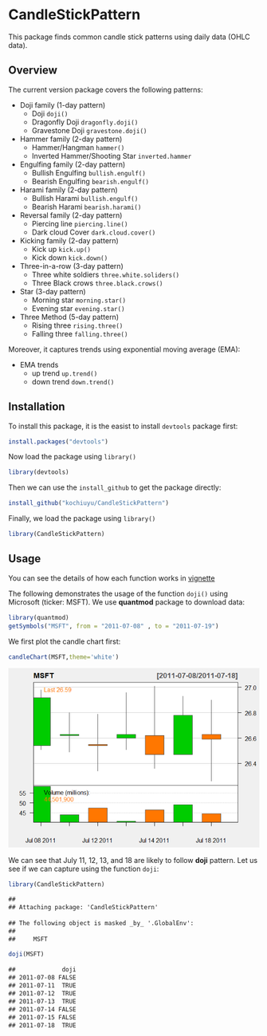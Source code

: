 
CandleStickPattern
==================

This package finds common candle stick patterns using daily data (OHLC data).

Overview
--------

The current version package covers the following patterns:

-   Doji family (1-day pattern)
    -   Doji `doji()`
    -   Dragonfly Doji `dragonfly.doji()`
    -   Gravestone Doji `gravestone.doji()`
-   Hammer family (2-day pattern)
    -   Hammer/Hangman `hammer()`
    -   Inverted Hammer/Shooting Star `inverted.hammer`
-   Engulfing family (2-day pattern)
    -   Bullish Engulfing `bullish.engulf()`
    -   Bearish Engulfing `bearish.engulf()`
-   Harami family (2-day pattern)
    -   Bullish Harami `bullish.engulf()`
    -   Bearish Harami `bearish.harami()`
-   Reversal family (2-day pattern)
    -   Piercing line `piercing.line()`
    -   Dark cloud Cover `dark.cloud.cover()`
-   Kicking family (2-day pattern)
    -   Kick up `kick.up()`
    -   Kick down `kick.down()`
-   Three-in-a-row (3-day pattern)
    -   Three white soldiers `three.white.soliders()`
    -   Three Black crows `three.black.crows()`
-   Star (3-day pattern)
    -   Morning star `morning.star()`
    -   Evening star `evening.star()`
-   Three Method (5-day pattern)
    -   Rising three `rising.three()`
    -   Falling three `falling.three()`

Moreover, it captures trends using exponential moving average (EMA):

-   EMA trends
    -   up trend `up.trend()`
    -   down trend `down.trend()`

Installation
------------

To install this package, it is the easist to install `devtools` package first:

``` r
install.packages("devtools")
```

Now load the package using `library()`

``` r
library(devtools)
```

Then we can use the `install_github` to get the package directly:

``` r
install_github("kochiuyu/CandleStickPattern")
```

Finally, we load the package using `library()`

``` r
library(CandleStickPattern)
```

Usage
-----

You can see the details of how each function works in [vignette](http://htmlpreview.github.io/?https://github.com/kochiuyu/CandleStickPattern/blob/master/vignettes/CandleStick.html)

The following demonstrates the usage of the function `doji()` using Microsoft (ticker: MSFT). We use **quantmod** package to download data:

``` r
library(quantmod)
getSymbols("MSFT", from = "2011-07-08" , to = "2011-07-19")
```

We first plot the candle chart first:

``` r
candleChart(MSFT,theme='white')
```

![](README_files/figure-markdown_github/unnamed-chunk-6-1.png)

We can see that July 11, 12, 13, and 18 are likely to follow **doji** pattern. Let us see if we can capture using the function `doji`:

``` r
library(CandleStickPattern)
```

    ## 
    ## Attaching package: 'CandleStickPattern'

    ## The following object is masked _by_ '.GlobalEnv':
    ## 
    ##     MSFT

``` r
doji(MSFT)
```

    ##             doji
    ## 2011-07-08 FALSE
    ## 2011-07-11  TRUE
    ## 2011-07-12  TRUE
    ## 2011-07-13  TRUE
    ## 2011-07-14 FALSE
    ## 2011-07-15 FALSE
    ## 2011-07-18  TRUE
